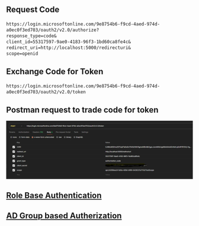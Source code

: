 ## Request Code

```
https://login.microsoftonline.com/9e8754b6-f9cd-4aed-974d-a0ec0f3ed703/oauth2/v2.0/authorize?
response_type=code&
client_id=55317597-9ae0-4183-96f3-1bd60ca8fe4c&
redirect_uri=http://localhost:5000/redirecturi&
scope=openid
```

## Exchange Code for Token

```
https://login.microsoftonline.com/9e8754b6-f9cd-4aed-974d-a0ec0f3ed703/oauth2/v2.0/token
```

## Postman request to trade code for token

![Postman post request](./docs/imgs/tradeCodeForAccessToken.png)



## [Role Base Authentication](https://www.youtube.com/watch?v=5lRbtDSyjjs)

## [AD Group based Autherization](https://www.youtube.com/watch?v=pcWdR0LcNaI)
